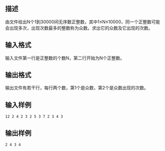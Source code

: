 ## 描述

由文件给出N个1到30000间无序数正整数，其中1≤N≤10000，同一个正整数可能会出现多次，出现次数最多的整数称为众数。求出它的众数及它出现的次数。

## 输入格式

输入文件第一行是正整数的个数N，第二行开始为N个正整数。

## 输出格式

输出文件有若干行，每行两个数，第1个是众数，第2个是众数出现的次数。

## 输入样例

```plaintext
12 2 4 2 3 2 5 3 7 2 3 4 3
```

## 输出样例

```plaintext
2 4 3 4
```



 



 


